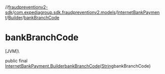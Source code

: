//[fraudpreventionv2-sdk](../../../../index.md)/[com.expediagroup.sdk.fraudpreventionv2.models](../../index.md)/[InternetBankPayment](../index.md)/[Builder](index.md)/[bankBranchCode](bank-branch-code.md)

# bankBranchCode

[JVM]\

public final [InternetBankPayment.Builder](index.md)[bankBranchCode](bank-branch-code.md)([String](https://docs.oracle.com/javase/8/docs/api/java/lang/String.html)bankBranchCode)
